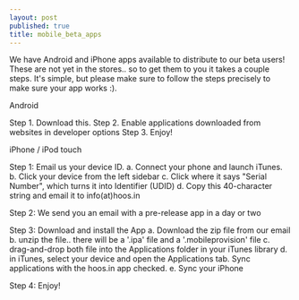 ```yaml
--- 
layout: post
published: true
title: mobile_beta_apps
---
```


We have Android and iPhone apps available to distribute to our beta users! These are not yet in the stores.. so to get them to you it takes a couple steps. It's simple, but please make sure to follow the steps precisely to make sure your app works :).

Android

Step 1. Download this.
Step 2. Enable applications downloaded from websites in developer options
Step 3. Enjoy!

iPhone / iPod touch

Step 1: Email us your device ID.
	a. Connect your phone and launch iTunes.
	b. Click your device from the left sidebar
	c. Click where it says "Serial Number", which turns it into Identifier (UDID)
	d. Copy this 40-character string and email it to info(at)hoos.in

Step 2: We send you an email with a pre-release app in a day or two

Step 3: Download and install the App
	a. Download the zip file from our email
	b. unzip the file.. there will be a '.ipa' file and a '.mobileprovision' file
	c. drag-and-drop both file into the Applications folder in your iTunes library
	d. in iTunes, select your device and open the Applications tab. Sync applications with the hoos.in app checked.
	e. Sync your iPhone

Step 4: Enjoy!


